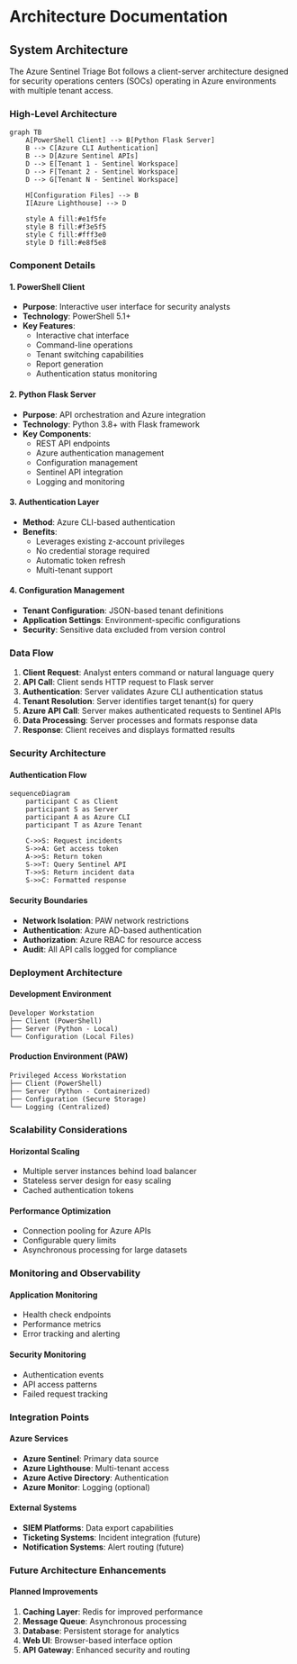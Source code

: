 # Architecture Documentation

## System Architecture

The Azure Sentinel Triage Bot follows a client-server architecture designed for security operations centers (SOCs) operating in Azure environments with multiple tenant access.

### High-Level Architecture

```mermaid
graph TB
    A[PowerShell Client] --> B[Python Flask Server]
    B --> C[Azure CLI Authentication]
    B --> D[Azure Sentinel APIs]
    D --> E[Tenant 1 - Sentinel Workspace]
    D --> F[Tenant 2 - Sentinel Workspace]
    D --> G[Tenant N - Sentinel Workspace]
    
    H[Configuration Files] --> B
    I[Azure Lighthouse] --> D
    
    style A fill:#e1f5fe
    style B fill:#f3e5f5
    style C fill:#fff3e0
    style D fill:#e8f5e8
```

### Component Details

#### 1. PowerShell Client
- **Purpose**: Interactive user interface for security analysts
- **Technology**: PowerShell 5.1+
- **Key Features**:
  - Interactive chat interface
  - Command-line operations
  - Tenant switching capabilities
  - Report generation
  - Authentication status monitoring

#### 2. Python Flask Server
- **Purpose**: API orchestration and Azure integration
- **Technology**: Python 3.8+ with Flask framework
- **Key Components**:
  - REST API endpoints
  - Azure authentication management
  - Configuration management
  - Sentinel API integration
  - Logging and monitoring

#### 3. Authentication Layer
- **Method**: Azure CLI-based authentication
- **Benefits**:
  - Leverages existing z-account privileges
  - No credential storage required
  - Automatic token refresh
  - Multi-tenant support

#### 4. Configuration Management
- **Tenant Configuration**: JSON-based tenant definitions
- **Application Settings**: Environment-specific configurations
- **Security**: Sensitive data excluded from version control

### Data Flow

1. **Client Request**: Analyst enters command or natural language query
2. **API Call**: Client sends HTTP request to Flask server
3. **Authentication**: Server validates Azure CLI authentication status
4. **Tenant Resolution**: Server identifies target tenant(s) for query
5. **Azure API Call**: Server makes authenticated requests to Sentinel APIs
6. **Data Processing**: Server processes and formats response data
7. **Response**: Client receives and displays formatted results

### Security Architecture

#### Authentication Flow
```mermaid
sequenceDiagram
    participant C as Client
    participant S as Server
    participant A as Azure CLI
    participant T as Azure Tenant
    
    C->>S: Request incidents
    S->>A: Get access token
    A->>S: Return token
    S->>T: Query Sentinel API
    T->>S: Return incident data
    S->>C: Formatted response
```

#### Security Boundaries
- **Network Isolation**: PAW network restrictions
- **Authentication**: Azure AD-based authentication
- **Authorization**: Azure RBAC for resource access
- **Audit**: All API calls logged for compliance

### Deployment Architecture

#### Development Environment
```
Developer Workstation
├── Client (PowerShell)
├── Server (Python - Local)
└── Configuration (Local Files)
```

#### Production Environment (PAW)
```
Privileged Access Workstation
├── Client (PowerShell)
├── Server (Python - Containerized)
├── Configuration (Secure Storage)
└── Logging (Centralized)
```

### Scalability Considerations

#### Horizontal Scaling
- Multiple server instances behind load balancer
- Stateless server design for easy scaling
- Cached authentication tokens

#### Performance Optimization
- Connection pooling for Azure APIs
- Configurable query limits
- Asynchronous processing for large datasets

### Monitoring and Observability

#### Application Monitoring
- Health check endpoints
- Performance metrics
- Error tracking and alerting

#### Security Monitoring
- Authentication events
- API access patterns
- Failed request tracking

### Integration Points

#### Azure Services
- **Azure Sentinel**: Primary data source
- **Azure Lighthouse**: Multi-tenant access
- **Azure Active Directory**: Authentication
- **Azure Monitor**: Logging (optional)

#### External Systems
- **SIEM Platforms**: Data export capabilities
- **Ticketing Systems**: Incident integration (future)
- **Notification Systems**: Alert routing (future)

### Future Architecture Enhancements

#### Planned Improvements
1. **Caching Layer**: Redis for improved performance
2. **Message Queue**: Asynchronous processing
3. **Database**: Persistent storage for analytics
4. **Web UI**: Browser-based interface option
5. **API Gateway**: Enhanced security and routing